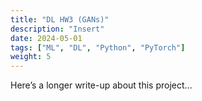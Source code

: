 ```yaml
---
title: "DL HW3 (GANs)"
description: "Insert"
date: 2024-05-01
tags: ["ML", "DL", "Python", "PyTorch"]
weight: 5
---
```


Here’s a longer write-up about this project...
